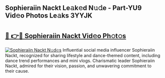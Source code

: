 ## Sophieraiin Nackt Le𝚊k𝚎d N𝚞𝚍e - Part-YU9 Vid𝚎o Photos Le𝚊ks 3YYJK

# <h2><a href="http://fb80hnz.evod.top/?m=Sophieraiin+Nackt">🔗 👉🔴 Sophieraiin Nackt Vid𝚎o Ph𝚘t𝚘s</a></h2>

[![Sophieraiin Nackt N𝚞d𝚎s](https://i.imgur.com/8V9OHl7.gif)](http://fb80hnz.evod.top/?m=Sophieraiin+Nackt)
Influential social media influencer Sophieraiin Nackt, recognized for sharing lifestyle and dance-themed content, including dance trend performances and mini vlogs. Charismatic leader Sophieraiin Nackt, admired for their vision, passion, and unwavering commitment to their cause. 
